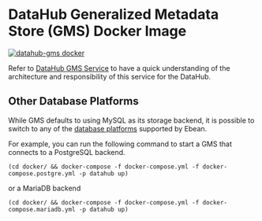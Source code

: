# DataHub Generalized Metadata Store (GMS) Docker Image
[![datahub-gms docker](https://github.com/datahub-project/datahub/workflows/datahub-gms%20docker/badge.svg)](https://github.com/datahub-project/datahub/actions?query=workflow%3A%22datahub-gms+docker%22)

Refer to [DataHub GMS Service](../../metadata-service) to have a quick understanding of the architecture and 
responsibility of this service for the DataHub.

## Other Database Platforms

While GMS defaults to using MySQL as its storage backend, it is possible to switch to any of the 
[database platforms](https://ebean.io/docs/database/) supported by Ebean.

For example, you can run the following command to start a GMS that connects to a PostgreSQL backend.

```
(cd docker/ && docker-compose -f docker-compose.yml -f docker-compose.postgre.yml -p datahub up)
```

or a MariaDB backend

```
(cd docker/ && docker-compose -f docker-compose.yml -f docker-compose.mariadb.yml -p datahub up)
```
